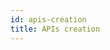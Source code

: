 ```yaml
---
id: apis-creation
title: APIs creation
---
```


<!-- This is a link to [another document.](doc3.md)  
This is a link to an [external page.](http://www.example.com) -->

